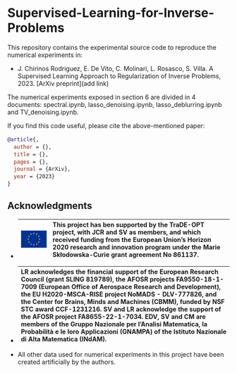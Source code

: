 # Supervised-Learning-for-Inverse-Problems

This repository contains the experimental source code to reproduce the numerical experiments in:

* J. Chirinos Rodriguez, E. De Vito, C. Molinari, L. Rosasco, S. Villa. A Supervised Learning Approach to Regularization of Inverse Problems, 2023. [ArXiv preprint](add link)

The numerical experiments exposed in section 6 are divided in 4 documents: spectral.ipynb, lasso_denoising.ipynb, lasso_deblurring.ipynb and TV_denoising.ipynb. 

If you find this code useful, please cite the above-mentioned paper:
```BibTeX
@article{,
  author = {},
  title = {},
  pages = {},
  journal = {ArXiv},
  year = {2023}
}
```

## Acknowledgments  

* | ![](<euflag.png>) | This project has ben supported by the TraDE-OPT project, with JCR and SV as members, and which received funding from the European Union’s Horizon 2020 research and innovation program under the Marie Skłodowska-Curie grant agreement No 861137. |
  |----------|----------|
* | LR acknowledges the financial support of the European Research Council (grant SLING 819789), the AFOSR projects FA9550-18-1-7009 (European Office of Aerospace Research and Development), the EU H2020-MSCA-RISE project NoMADS - DLV-777826, and the Center for Brains, Minds and Machines (CBMM), funded by NSF STC award CCF-1231216. SV and LR acknowledge the support of the AFOSR project FA8655-22-1-7034. EDV, SV and CM are members of the Gruppo Nazionale per l’Analisi Matematica, la Probabilità e le loro Applicazioni (GNAMPA) of the Istituto Nazionale di Alta Matematica (INdAM). |
  |----------|

* All other data used for numerical experiments in this project have been created artificially by the authors.
